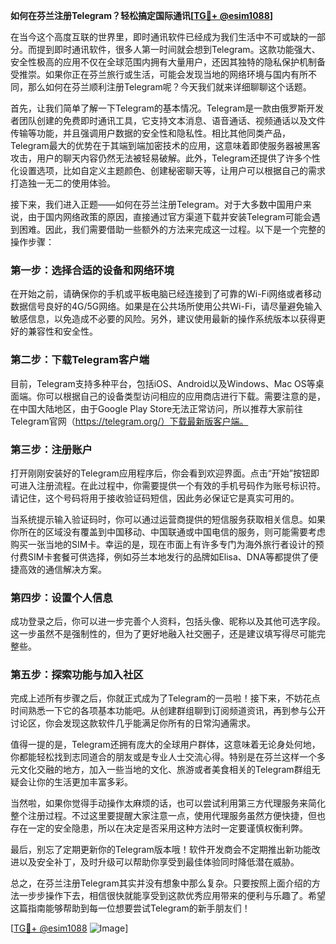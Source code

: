 **如何在芬兰注册Telegram？轻松搞定国际通讯[[TG💪+ @esim1088](https://t.me/s/esim1088)]**

在当今这个高度互联的世界里，即时通讯软件已经成为我们生活中不可或缺的一部分。而提到即时通讯软件，很多人第一时间就会想到Telegram。这款功能强大、安全性极高的应用不仅在全球范围内拥有大量用户，还因其独特的隐私保护机制备受推崇。如果你正在芬兰旅行或生活，可能会发现当地的网络环境与国内有所不同，那么如何在芬兰顺利注册Telegram呢？今天我们就来详细聊聊这个话题。

首先，让我们简单了解一下Telegram的基本情况。Telegram是一款由俄罗斯开发者团队创建的免费即时通讯工具，它支持文本消息、语音通话、视频通话以及文件传输等功能，并且强调用户数据的安全性和隐私性。相比其他同类产品，Telegram最大的优势在于其端到端加密技术的应用，这意味着即使服务器被黑客攻击，用户的聊天内容仍然无法被轻易破解。此外，Telegram还提供了许多个性化设置选项，比如自定义主题颜色、创建秘密聊天等，让用户可以根据自己的需求打造独一无二的使用体验。

接下来，我们进入正题——如何在芬兰注册Telegram。对于大多数中国用户来说，由于国内网络政策的原因，直接通过官方渠道下载并安装Telegram可能会遇到困难。因此，我们需要借助一些额外的方法来完成这一过程。以下是一个完整的操作步骤：

### 第一步：选择合适的设备和网络环境

在开始之前，请确保你的手机或平板电脑已经连接到了可靠的Wi-Fi网络或者移动数据信号良好的4G/5G网络。如果是在公共场所使用公共Wi-Fi，请尽量避免输入敏感信息，以免造成不必要的风险。另外，建议使用最新的操作系统版本以获得更好的兼容性和安全性。

### 第二步：下载Telegram客户端

目前，Telegram支持多种平台，包括iOS、Android以及Windows、Mac OS等桌面端。你可以根据自己的设备类型访问相应的应用商店进行下载。需要注意的是，在中国大陆地区，由于Google Play Store无法正常访问，所以推荐大家前往Telegram官网（https://telegram.org/）下载最新版客户端。

### 第三步：注册账户

打开刚刚安装好的Telegram应用程序后，你会看到欢迎界面。点击“开始”按钮即可进入注册流程。在此过程中，你需要提供一个有效的手机号码作为账号标识符。请记住，这个号码将用于接收验证码短信，因此务必保证它是真实可用的。

当系统提示输入验证码时，你可以通过运营商提供的短信服务获取相关信息。如果你所在的区域没有覆盖到中国移动、中国联通或中国电信的服务，则可能需要考虑购买一张当地的SIM卡。幸运的是，现在市面上有许多专门为海外旅行者设计的预付费SIM卡套餐可供选择，例如芬兰本地发行的品牌如Elisa、DNA等都提供了便捷高效的通信解决方案。

### 第四步：设置个人信息

成功登录之后，你可以进一步完善个人资料，包括头像、昵称以及其他可选字段。这一步虽然不是强制性的，但为了更好地融入社交圈子，还是建议填写得尽可能完整些。

### 第五步：探索功能与加入社区

完成上述所有步骤之后，你就正式成为了Telegram的一员啦！接下来，不妨花点时间熟悉一下它的各项基本功能吧。从创建群组聊到订阅频道资讯，再到参与公开讨论区，你会发现这款软件几乎能满足你所有的日常沟通需求。

值得一提的是，Telegram还拥有庞大的全球用户群体，这意味着无论身处何地，你都能轻松找到志同道合的朋友或是专业人士交流心得。特别是在芬兰这样一个多元文化交融的地方，加入一些当地的文化、旅游或者美食相关的Telegram群组无疑会让你的生活更加丰富多彩。

当然啦，如果你觉得手动操作太麻烦的话，也可以尝试利用第三方代理服务来简化整个注册过程。不过这里要提醒大家注意一点，使用代理服务虽然方便快捷，但也存在一定的安全隐患，所以在决定是否采用这种方法时一定要谨慎权衡利弊。

最后，别忘了定期更新你的Telegram版本哦！软件开发商会不定期推出新功能改进以及安全补丁，及时升级可以帮助你享受到最佳体验同时降低潜在威胁。

总之，在芬兰注册Telegram其实并没有想象中那么复杂。只要按照上面介绍的方法一步步操作下去，相信很快就能享受到这款优秀应用带来的便利与乐趣了。希望这篇指南能够帮助到每一位想要尝试Telegram的新手朋友们！

[[TG💪+ @esim1088](https://t.me/s/esim1088) ![Image](https://i.postimg.cc/4NQfJmqS/Snipaste-2025-05-13-00-14-12.png)]
